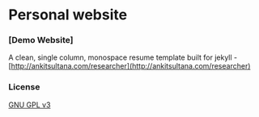 # Personal website

### [Demo Website]

A clean, single column, monospace resume template built for jekyll - [http://ankitsultana.com/researcher](http://ankitsultana.com/researcher)

### License

[GNU GPL v3](https://github.com/bk2dcradle/researcher/blob/gh-pages/LICENSE)
